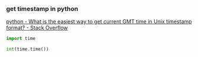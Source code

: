###  get timestamp in python


[python - What is the easiest way to get current GMT time in Unix timestamp format? - Stack Overflow](https://stackoverflow.com/questions/16755394/what-is-the-easiest-way-to-get-current-gmt-time-in-unix-timestamp-format "python - What is the easiest way to get current GMT time in Unix timestamp format? - Stack Overflow")


 

```python
import time

int(time.time()) 
```

